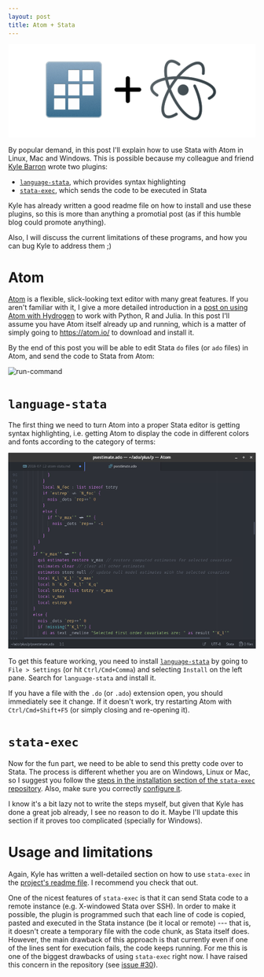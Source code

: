 ```yaml
---
layout: post
title: Atom + Stata
---
```


![](/assets/images/atom-stata.png)

By popular demand, in this post I'll explain how to use Stata with Atom in Linux, Mac and Windows.
This is possible because my colleague and friend [Kyle Barron](https://github.com/kylebarron) wrote two plugins:

- [`language-stata`](https://github.com/kylebarron/language-stata), which provides syntax highlighting
- [`stata-exec`](https://github.com/kylebarron/stata-exec), which sends the code to be executed in Stata

Kyle has already written a good readme file on how to install and use these plugins, so this is more than anything a promotial post (as if this humble blog could promote anything).
<!-- I'll do my best to explain clearly how to install and use these plugins in every OS, as it is a bit different in each one. -->
Also, I will discuss the current limitations of these programs, and how you can bug Kyle to address them ;)

<!--more-->

# Atom

[Atom](https://atom.io/) is a flexible, slick-looking text editor with many great features.
If you aren't familiar with it, I give a more detailed introduction in a [post on using Atom with Hydrogen](/posts/atom-hydrogen) to work with Python, R and Julia.
In this post I'll assume you have Atom itself already up and running, which is a matter of simply going to https://atom.io/ to download and install it.

By the end of this post you will be able to edit Stata `do` files (or `ado` files) in Atom, and send the code to Stata from Atom:

![run-command](https://raw.githubusercontent.com/kylebarron/stata-exec/master/img/run_command.gif)


# `language-stata`

The first thing we need to turn Atom into a proper Stata editor is getting syntax highlighting, i.e. getting Atom to display the code in different colors and fonts according to the category of terms:

![](/assets/images/language-stata-screenshot.png)

To get this feature working, you need to install [`language-stata`](https://github.com/kylebarron/language-stata) by going to `File > Settings` (or hit `Ctrl/Cmd+Comma`) and selecting `Install` on the left pane.
Search for `language-stata` and install it.

If you have a file with the `.do` (or `.ado`) extension open, you should immediately see it change.
If it doesn't work, try restarting Atom with `Ctrl/Cmd+Shift+F5` (or simply closing and re-opening it).


# `stata-exec`

Now for the fun part, we need to be able to send this pretty code over to Stata.
The process is different whether you are on Windows, Linux or Mac, so I suggest you follow the [steps in the installation section of the `stata-exec` repository](https://github.com/kylebarron/stata-exec#installation).
Also, make sure you correctly [configure it](https://github.com/kylebarron/stata-exec#configuration).

I know it's a bit lazy not to write the steps myself, but given that Kyle has done a great job already, I see no reason to do it.
Maybe I'll update this section if it proves too complicated (specially for Windows).

# Usage and limitations

Again, Kyle has written a well-detailed section on how to use `stata-exec` in the [project's readme file](https://github.com/kylebarron/stata-exec/blob/master/README.md#usage).
I recommend you check that out.

One of the nicest features of `stata-exec` is that it can send Stata code to a remote instance (e.g. X-windowed Stata over SSH).
In order to make it possible, the plugin is programmed such that each line of code is copied, pasted and executed in the Stata instance (be it local or remote) --- that is, it doesn't create a temporary file with the code chunk, as Stata itself does.
However, the main drawback of this approach is that currently even if one of the lines sent for execution fails, the code keeps running.
For me this is one of the biggest drawbacks of using `stata-exec` right now.
I have raised this concern in the repository (see [issue #30](https://github.com/kylebarron/stata-exec/issues/31)).
